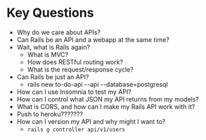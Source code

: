 # Key Questions
- Why do we care about APIs?
- Can Rails be an API and a webapp at the same time?
- Wait, what is Rails again?
  - What is MVC?
  - How does RESTful routing work?
  - What is the request/response cycle?
- Can Rails be just an API?
  - rails new to-do-api --api --database=postgresql
- How can I use Insomnia to test my API?
- How can I control what JSON my API returns from my models?
- What is CORS, and how can I make my Rails API work with it?
- Push to heroku???????
- How can I version my API and why might I want to?
  - `rails g controller api/v1/users`


